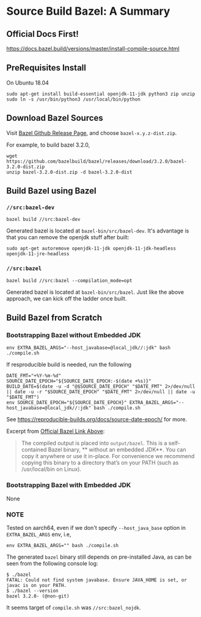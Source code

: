 # Source Build Bazel: A Summary

## Official Docs First!

https://docs.bazel.build/versions/master/install-compile-source.html


## PreRequisites Install

On Ubuntu 18.04

```
sudo apt-get install build-essential openjdk-11-jdk python3 zip unzip
sudo ln -s /usr/bin/python3 /usr/local/bin/python
```

## Download Bazel Sources

Visit [Bazel Github Release Page](https://github.com/bazelbuild/bazel/releases),
and choose `bazel-x.y.z-dist.zip`.

For example, to build bazel 3.2.0,

```
wget https://github.com/bazelbuild/bazel/releases/download/3.2.0/bazel-3.2.0-dist.zip
unzip bazel-3.2.0-dist.zip -d bazel-3.2.0-dist
```

## Build Bazel using Bazel
### `//src:bazel-dev`

```
bazel build //src:bazel-dev
```

Generated bazel is located at `bazel-bin/src/bazel-dev`. It's advantage
is that you can remove the openjdk stuff after built:

```
sudo apt-get autoremove openjdk-11-jdk openjdk-11-jdk-headless openjdk-11-jre-headless
```

### `//src:bazel`

```
bazel build //src:bazel --compilation_mode=opt
```

Generated bazel is located at `bazel-bin/src/bazel`. Just like the above approach, we can
kick off the ladder once built.

## Build Bazel from Scratch

### Bootstrapping Bazel without Embedded JDK


```
env EXTRA_BAZEL_ARGS="--host_javabase=@local_jdk//:jdk" bash ./compile.sh
```

If resproducible build is needed, run the following

```
DATE_FMT="+%Y-%m-%d"
SOURCE_DATE_EPOCH="${SOURCE_DATE_EPOCH:-$(date +%s)}"
BUILD_DATE=$(date -u -d "@$SOURCE_DATE_EPOCH" "$DATE_FMT" 2>/dev/null || date -u -r "$SOURCE_DATE_EPOCH" "$DATE_FMT" 2>/dev/null || date -u "$DATE_FMT")
env SOURCE_DATE_EPOCH="${SOURCE_DATE_EPOCH}" EXTRA_BAZEL_ARGS="--host_javabase=@local_jdk//:jdk" bash ./compile.sh
```

See https://reproducible-builds.org/docs/source-date-epoch/ for more.

Excerpt from [Official Bazel Link Above](https://docs.bazel.build/versions/master/install-compile-source.html):

> The compiled output is placed into `output/bazel`. This is a self-contained
> Bazel binary, ** without an embedded JDK**. You can copy it anywhere or use
> it in-place. For convenience we recommend copying this binary to a directory
> that’s on your PATH (such as /usr/local/bin on Linux).

### Bootstrapping Bazel with Embedded JDK

None

### NOTE

Tested on aarch64, even if we don't specify `--host_java_base` option
in `EXTRA_BAZEL_ARGS` env, i.e,

```
env EXTRA_BAZEL_ARGS="" bash ./compile.sh
```

The generated `bazel` binary still depends on pre-installed Java, as
can be seen from the following console log:

```
$ ./bazel
FATAL: Could not find system javabase. Ensure JAVA_HOME is set, or javac is on your PATH.
$ ./bazel --version
bazel 3.2.0- (@non-git)
```

It seems target of `compile.sh` was `//src:bazel_nojdk`.
